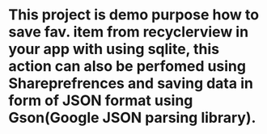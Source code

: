 # This project is demo purpose how to save fav. item from recyclerview in your app with using sqlite, this action can also be perfomed using Shareprefrences and saving data in form of JSON format using Gson(Google JSON parsing library). 
